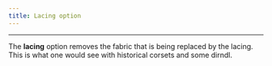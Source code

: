 ```yaml
---
title: Lacing option
---
```


***

The **lacing** option removes the fabric that is being replaced by the lacing. This is
what one would see with historical corsets and some dirndl.
